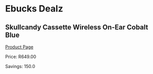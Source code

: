 
# Ebucks Dealz
## Skullcandy Cassette Wireless On-Ear Cobalt Blue
[Product Page](https://www.ebucks.com/web/shop/productSelected.do?prodId=1060942298&catId=1048640943)

Price: R649.00

Savings: 150.0


	